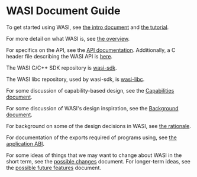 # WASI Document Guide

To get started using WASI, see [the intro document](WASI-intro.md) and
[the tutorial](WASI-tutorial.md).

For more detail on what WASI is, see [the overview](WASI-overview.md).

For specifics on the API, see the [API documentation](https://github.com/WebAssembly/WASI/blob/main/legacy/preview1/docs.md).
Additionally, a C header file describing the WASI API is
[here](https://github.com/WebAssembly/wasi-libc/blob/master/libc-bottom-half/headers/public/wasi/api.h).

The WASI C/C++ SDK repository is [wasi-sdk](https://github.com/WebAssembly/wasi-sdk/).

The WASI libc repository, used by wasi-sdk, is [wasi-libc](https://github.com/WebAssembly/wasi-libc/).

For some discussion of capability-based design, see the [Capabilities document](WASI-capabilities.md).

For some discussion of WASI's design inspiration, see the [Background document](WASI-background.md).

For background on some of the design decisions in WASI, see [the rationale](WASI-rationale.md).

For documentation of the exports required of programs using, see
[the application ABI](https://github.com/WebAssembly/WASI/blob/main/legacy/application-abi.md).

For some ideas of things that we may want to change about WASI in the
short term, see the [possible changes](WASI-some-possible-changes.md) document.
For longer-term ideas, see the [possible future features](WASI-possible-future-features.md)
document.
